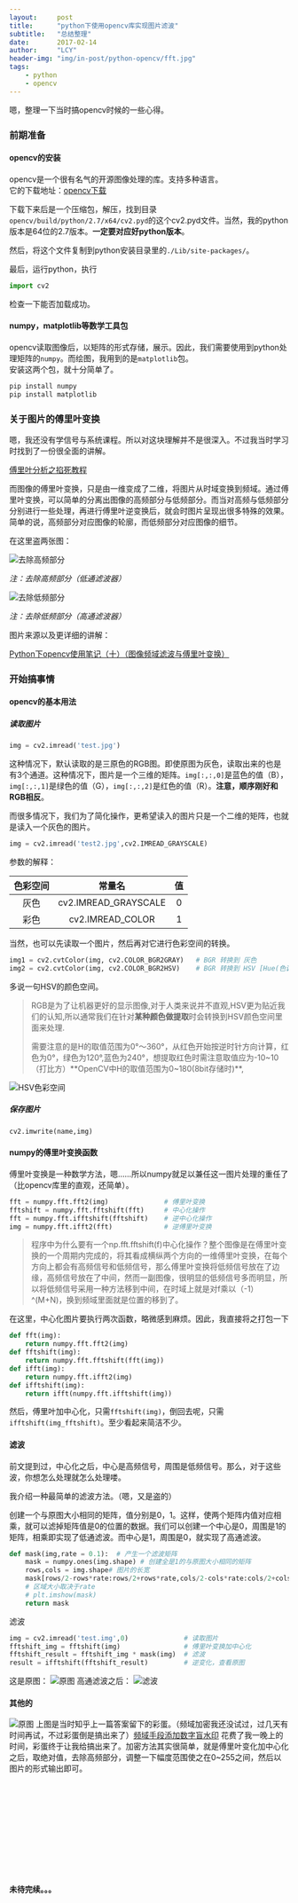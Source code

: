 ```yaml
---
layout:     post
title:      "python下使用opencv库实现图片滤波"
subtitle:   "总结整理"
date:       2017-02-14
author:     "LCY"
header-img: "img/in-post/python-opencv/fft.jpg"
tags:
    - python
    - opencv
---
```




嗯，整理一下当时搞opencv时候的一些心得。
### 前期准备

#### opencv的安装

opencv是一个很有名气的开源图像处理的库。支持多种语言。<br>
它的下载地址：[opencv下载](http://opencv.org/downloads.html)<br>

下载下来后是一个压缩包，解压，找到目录` opencv/build/python/2.7/x64/cv2.pyd`的这个cv2.pyd文件。当然，我的python版本是64位的2.7版本。**一定要对应好python版本**。<br>

然后，将这个文件复制到python安装目录里的`./Lib/site-packages/`。<br>

最后，运行python，执行

```python
import cv2
```

检查一下能否加载成功。

#### numpy，matplotlib等数学工具包

opencv读取图像后，以矩阵的形式存储，展示。因此，我们需要使用到python处理矩阵的`numpy`。而绘图，我用到的是`matplotlib`包。<br>
安装这两个包，就十分简单了。
```bash
pip install numpy
pip install matplotlib
```

### 关于图片的傅里叶变换

嗯，我还没有学信号与系统课程。所以对这块理解并不是很深入。不过我当时学习时找到了一份很全面的讲解。<br>

[傅里叶分析之掐死教程](https://zhuanlan.zhihu.com/p/19763358)

而图像的傅里叶变换，只是由一维变成了二维，将图片从时域变换到频域。通过傅里叶变换，可以简单的分离出图像的高频部分与低频部分。而当对高频与低频部分分别进行一些处理，再进行傅里叶逆变换后，就会时图片呈现出很多特殊的效果。简单的说，高频部分对应图像的轮廓，而低频部分对应图像的细节。<br>

在这里盗两张图：

![去除高频部分](/img/in-post/python-opencv/lowpass.jpg)

*注：去除高频部分（低通滤波器）*

![去除低频部分](/img/in-post/python-opencv/highpass.jpg)

*注：去除低频部分（高通滤波器）*

图片来源以及更详细的讲解：

[Python下opencv使用笔记（十）（图像频域滤波与傅里叶变换）](http://blog.csdn.net/on2way/article/details/46981825)



### 开始搞事情

#### opencv的基本用法

##### 读取图片

```python
img = cv2.imread('test.jpg')
```

这种情况下，默认读取的是三原色的RGB图。即使原图为灰色，读取出来的也是有3个通道。这种情况下，图片是一个三维的矩阵。`img[:,:,0]`是蓝色的值（B），`img[:,:,1]`是绿色的值（G），`img[:,:,2]`是红色的值（R）。**注意，顺序刚好和RGB相反**。

而很多情况下，我们为了简化操作，更希望读入的图片只是一个二维的矩阵，也就是读入一个灰色的图片。

```python
img = cv2.imread('test2.jpg',cv2.IMREAD_GRAYSCALE)
```
参数的解释：

| 色彩空间 |         常量名          |  值   |
| :--: | :------------------: | :--: |
|  灰色  | cv2.IMREAD_GRAYSCALE |  0   |
|  彩色  |   cv2.IMREAD_COLOR   |  1   |



当然，也可以先读取一个图片，然后再对它进行色彩空间的转换。

```python
img1 = cv2.cvtColor(img, cv2.COLOR_BGR2GRAY)   # BGR 转换到 灰色
img2 = cv2.cvtColor(img, cv2.COLOR_BGR2HSV)    # BGR 转换到 HSV [Hue(色调),Saturation(饱和度)和Value(亮度)]  
```

多说一句HSV的颜色空间。

> RGB是为了让机器更好的显示图像,对于人类来说并不直观,HSV更为贴近我们的认知,所以通常我们在针对**某种颜色做提取**时会转换到HSV颜色空间里面来处理. 
>
> 需要注意的是H的取值范围为0°～360°，从红色开始按逆时针方向计算，红色为0°，绿色为120°,蓝色为240°，想提取红色时需注意取值应为-10~10（打比方）**OpenCV中H的取值范围为0~180(8bit存储时)**,

![HSV色彩空间](/img/in-post/python-opencv/HSV.jpg)

##### 保存图片

```python
cv2.imwrite(name,img)
```




#### numpy的傅里叶变换函数

傅里叶变换是一种数学方法，嗯……所以numpy就足以兼任这一图片处理的重任了（比opencv库里的直观，还简单）。

```python
fft = numpy.fft.fft2(img)              # 傅里叶变换
fftshift = numpy.fft.fftshift(fft)     # 中心化操作
fft = numpy.fft.ifftshift(fftshift)    # 逆中心化操作
img = numpy.fft.ifft2(fft)             # 逆傅里叶变换
```

> 程序中为什么要有一个np.fft.fftshift(f)中心化操作？整个图像是在傅里叶变换的一个周期内完成的，将其看成横纵两个方向的一维傅里叶变换，在每个方向上都会有高频信号和低频信号，那么傅里叶变换将低频信号放在了边缘，高频信号放在了中间，然而一副图像，很明显的低频信号多而明显，所以将低频信号采用一种方法移到中间，在时域上就是对f乘以（-1）^(M+N)，换到频域里面就是位置的移到了。

在这里，中心化图片要执行两次函数，略微感到麻烦。因此，我直接将之打包一下

```python
def fft(img):
    return numpy.fft.fft2(img)
def fftshift(img):
    return numpy.fft.fftshift(fft(img))
def ifft(img):
    return numpy.fft.ifft2(img)
def ifftshift(img):
    return ifft(numpy.fft.ifftshift(img))
```

然后，傅里叶加中心化，只需`fftshift(img)`，倒回去呢，只需`ifftshift(img_fftshift)`。至少看起来简洁不少。

#### 滤波

前文提到过，中心化之后，中心是高频信号，周围是低频信号。那么，对于这些波，你想怎么处理就怎么处理喽。

我介绍一种最简单的滤波方法。（嗯，又是盗的）

创建一个与原图大小相同的矩阵，值分别是0，1。这样，使两个矩阵内值对应相乘，就可以滤掉矩阵值是0的位置的数据。我们可以创建一个中心是0，周围是1的矩阵，相乘即实现了低通滤波。而中心是1，周围是0，就实现了高通滤波。

```python
def mask(img,rate = 0.1):  # 产生一个滤波矩阵
    mask = numpy.ones(img.shape) # 创建全是1的与原图大小相同的矩阵
    rows,cols = img.shape# 图片的长宽
    mask[rows/2-rows*rate:rows/2+rows*rate,cols/2-cols*rate:cols/2+cols*rate] = 0 # 使中心方块区域成为0
    # 区域大小取决于rate
    # plt.imshow(mask)
    return mask
```

滤波

```python
img = cv2.imread('test.img',0)              # 读取图片 
fftshift_img = fftshift(img)                # 傅里叶变换加中心化
fftshift_result = fftshift_img * mask(img)  # 滤波
result = ifftshift(fftshift_result)         # 逆变化，查看原图
```
这是原图：
![原图](/img/in-post/python-opencv/encode.jpg)
高通滤波之后：
![滤波](/img/in-post/python-opencv/result1.jpg)

#### 其他的
![原图](/img/in-post/python-opencv/encode.jpg)
上图是当时知乎上一篇答案留下的彩蛋。（频域加密我还没试过，过几天有时间再试，不过彩蛋倒是搞出来了）[频域手段添加数字盲水印](https://www.zhihu.com/question/50735753)
花费了我一晚上的时间，彩蛋终于让我给搞出来了。加密方法其实很简单，就是傅里叶变化加中心化之后，取绝对值，去除高频部分，调整一下幅度范围使之在0~255之间，然后以图片的形式输出即可。


<br><br><br><br><br>
<br><br><br><br><br>

**未待完续。。。**